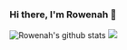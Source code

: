 ### Hi there, I'm Rowenah 👋

<!--<img align="right" src="https://raw.githubusercontent.com/RowenahWambui/RowenahWambui/master/proud_coder.png" width="430px" height="400px" /> -->
<!--My name is Rowenah Wambui from Nairobi, Kenya and I'm a programmer Currently learning Ruby. Building lots of sample websites here and learning as I go.
Feel free to take a look at some of the projects I've built on this account.-->

 <img src="https://github-readme-stats.vercel.app/api?username=RowenahWambui&count_private=true&show_icons=true" alt="Rowenah's github stats" />

<!--### Skills & Languages -->
 <img src="https://github-readme-stats.vercel.app/api/top-langs/?username=RowenahWambui&layout=compact" />
 
